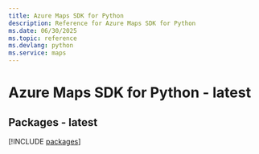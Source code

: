 ```yaml
---
title: Azure Maps SDK for Python
description: Reference for Azure Maps SDK for Python
ms.date: 06/30/2025
ms.topic: reference
ms.devlang: python
ms.service: maps
---
```

# Azure Maps SDK for Python - latest
## Packages - latest
[!INCLUDE [packages](maps-index.md)]